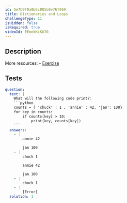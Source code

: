 ```yaml
---
id: 5e7b9f0a0b6c005b0e76f069
title: Dictionaries and Loops
challengeType: 11
isHidden: false
isRequired: true
videoId: EEmekKiKG70
---
```


## Description
<section id='description'>
More resources:
- <a href="https://www.youtube.com/watch?v=PrhZ9qwBDD8" target='_blank'>Exercise</a>
</section>

## Tests
<section id='tests'>

```yml
question:
  text: |
    What will the following code print?:
    ```python
    counts = { 'chuck' : 1 , 'annie' : 42, 'jan': 100}
    for key in counts:
        if counts[key] > 10:
            print(key, counts[key])
    ```
  answers:
    - |
        annie 42

        jan 100
    - |
        chuck 1

        annie 42

        jan 100
    - |
        chuck 1
    - |
        [Error]
  solution: 1
```

</section>
